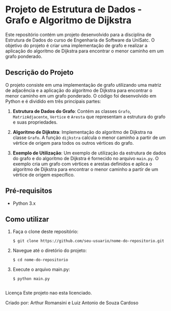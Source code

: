 # Projeto de Estrutura de Dados - Grafo e Algoritmo de Dijkstra

Este repositório contém um projeto desenvolvido para a disciplina de Estrutura de Dados do curso de Engenharia de Software da UniSatc. O objetivo do projeto é criar uma implementação de grafo e realizar a aplicação do algoritmo de Dijkstra para encontrar o menor caminho em um grafo ponderado.

## Descrição do Projeto

O projeto consiste em uma implementação de grafo utilizando uma matriz de adjacência e a aplicação do algoritmo de Dijkstra para encontrar o menor caminho em um grafo ponderado. O código foi desenvolvido em Python e é dividido em três principais partes:

1. **Estrutura de Dados do Grafo**: Contém as classes `Grafo`, `MatrizAdjacente`, `Vertice` e `Aresta` que representam a estrutura do grafo e suas propriedades.

2. **Algoritmo de Dijkstra**: Implementação do algoritmo de Dijkstra na classe `Grafo`. A função `dijkstra` calcula o menor caminho a partir de um vértice de origem para todos os outros vértices do grafo.

3. **Exemplo de Utilização**: Um exemplo de utilização da estrutura de dados do grafo e do algoritmo de Dijkstra é fornecido no arquivo `main.py`. O exemplo cria um grafo com vértices e arestas definidos e aplica o algoritmo de Dijkstra para encontrar o menor caminho a partir de um vértice de origem específico.

## Pré-requisitos

- Python 3.x

## Como utilizar

1. Faça o clone deste repositório:
   ```shell
   $ git clone https://github.com/seu-usuario/nome-do-repositorio.git
   
2. Navegue até o diretório do projeto:
   ```shell
   $ cd nome-do-repositorio

3. Execute o arquivo main.py:
   ```shell
   $ python main.py


Licença
Este projeto nao esta licenciado.

Criado por: Arthur Romansini e Luiz Antonio de Souza Cardoso
